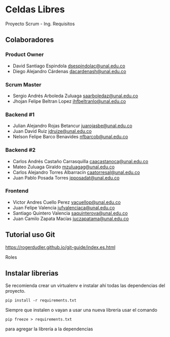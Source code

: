 # Celdas Libres
Proyecto Scrum - Ing. Requisitos

## Colaboradores

### Product Owner
- David Santiago Espindola	dsespindolac@unal.edu.co
- Diego Alejandro Cárdenas	dacardenash@unal.edu.co
### Scrum Master
- Sergio Andrés Arboleda Zuluaga	saarboledaz@unal.edu.co
- Jhojan Felipe Beltran Lopez	    jhfbeltranlo@unal.edu.co
### Backend #1
- Julian Alejandro Rojas Betancur	juarojasbe@unal.edu.co
- Juan David Ruiz	                jdruize@unal.edu.co
- Nelson Felipe Barco Benavides	  nfbarcob@unal.edu.co
### Backend #2
- Carlos Andrés Castaño Carrasquilla	caacastanoca@unal.edu.co
- Mateo Zuluaga Giraldo	              mzuluagag@unal.edu.co
- Carlos Alejandro Torres Albarracín	caatorresal@unal.edu.co
- Juan Pablo Posada Torres	  jpposadat@unal.edu.co
### Frontend
- Victor Andres Cuello Perez	        vacuellop@unal.edu.co
- Juan Felipe Valencia	      jufvalenciaca@unal.edu.co
- Santiago Quintero Valencia	saquinterova@unal.edu.co
- Juan Camilo Zapata Macías	  juczapatama@unal.edu.co

## Tutorial uso Git
https://rogerdudler.github.io/git-guide/index.es.html

Roles


## Instalar librerias
Se recomienda crear un virtualenv e instalar ahí todas las dependencias del proyecto.

```
pip install -r requirements.txt
```

Siempre que instalen o vayan a usar una nueva librería usar el comando

```
pip freeze > requirements.txt
```

para agregar la librería a la dependencias
